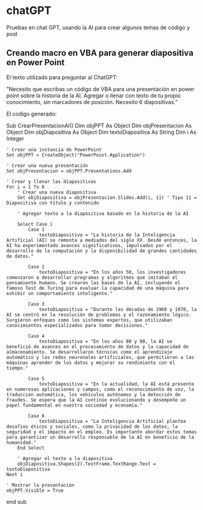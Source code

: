 # chatGPT
Pruebas en chat GPT, usando la AI para crear algunos temas de código y post

## Creando macro en VBA para generar diapositiva en Power Point
El texto utilizado  para preguntar al ChatGPT:

"Necesito que escribas un código de VBA para una presentación en power point sobre la historia de la AI. Agregar o llenar con texto de tu propio conocimiento, sin marcadores de posición. Necesito 6 diapositivas."


El codigo generado:

 Sub CrearPresentacionAI()
    Dim objPPT As Object
    Dim objPresentacion As Object
    Dim objDiapositiva As Object
    Dim textoDiapositiva As String
    Dim i As Integer
    
    ' Crear una instancia de PowerPoint
    Set objPPT = CreateObject("PowerPoint.Application")
    
    ' Crear una nueva presentación
    Set objPresentacion = objPPT.Presentations.Add
    
    ' Crear y llenar las diapositivas
    For i = 1 To 6
        ' Crear una nueva diapositiva
        Set objDiapositiva = objPresentacion.Slides.Add(i, 11) ' Tipo 11 = Diapositiva con título y contenido
        
        ' Agregar texto a la diapositiva basado en la historia de la AI
        
        Select Case i
            Case 1
                textoDiapositiva = "La historia de la Inteligencia Artificial (AI) se remonta a mediados del siglo XX. Desde entonces, la AI ha experimentado avances significativos, impulsados por el desarrollo de la computación y la disponibilidad de grandes cantidades de datos."
            
            Case 2
                textoDiapositiva = "En los años 50, los investigadores comenzaron a desarrollar programas y algoritmos que imitaban el pensamiento humano. Se crearon las bases de la AI, incluyendo el famoso Test de Turing para evaluar la capacidad de una máquina para exhibir un comportamiento inteligente."
            
            Case 3
                textoDiapositiva = "Durante las décadas de 1960 y 1970, la AI se centró en la resolución de problemas y el razonamiento lógico. Surgieron enfoques como los sistemas expertos, que utilizaban conocimientos especializados para tomar decisiones."
            
            Case 4
                textoDiapositiva = "En los años 80 y 90, la AI se benefició de avances en el procesamiento de datos y la capacidad de almacenamiento. Se desarrollaron técnicas como el aprendizaje automático y las redes neuronales artificiales, que permitieron a las máquinas aprender de los datos y mejorar su rendimiento con el tiempo."
            
            Case 5
                textoDiapositiva = "En la actualidad, la AI está presente en numerosas aplicaciones y campos, como el reconocimiento de voz, la traducción automática, los vehículos autónomos y la detección de fraudes. Se espera que la AI continúe evolucionando y desempeñe un papel fundamental en nuestra sociedad y economía."
                
            Case 6
                textoDiapositiva = "La Inteligencia Artificial plantea desafíos éticos y sociales, como la privacidad de los datos, la seguridad y el impacto en el empleo. Es importante abordar estos temas para garantizar un desarrollo responsable de la AI en beneficio de la humanidad."
        End Select
        
        ' Agregar el texto a la diapositiva
        objDiapositiva.Shapes(2).TextFrame.TextRange.Text = textoDiapositiva
    Next i
    
    ' Mostrar la presentación
    objPPT.Visible = True
end sub